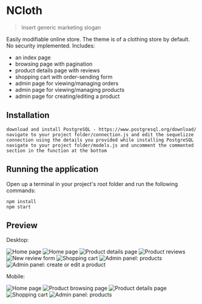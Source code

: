 # NCloth
> Insert generic marketing slogan

Easily modifiable online store. The theme is of a clothing store by default. No security implemented. Includes:
- an index page
- browsing page with pagination
- product details page with reviews
- shopping cart with order-sending form
- admin page for viewing/managing orders
- admin page for viewing/managing products
- admin page for creating/editing a product

## Installation

```
download and install PostgreSQL - https://www.postgresql.org/download/
navigate to your project folder/connection.js and edit the sequelizze connection using the details you provided while installing PostgreSQL
navigate to your project folder/models.js and uncomment the commented section in the function at the bottom
```

## Running the application

Open up a terminal in your project's root folder and run the following commands:

```
npm install
npm start
```

## Preview

Desktop:

![Home page](https://github.com/NC5324/nc-clothes/blob/master/preview/index.png "Home page")
![Home page](https://github.com/NC5324/nc-clothes/blob/master/preview/index2.png "Home page")
![Product details page](https://github.com/NC5324/nc-clothes/blob/master/preview/details.png "Product details page")
![Product reviews](https://github.com/NC5324/nc-clothes/blob/master/preview/reviews.png "Product reviews")
![New review form](https://github.com/NC5324/nc-clothes/blob/master/preview/reviews2.png "New review form")
![Shopping cart](https://github.com/NC5324/nc-clothes/blob/master/preview/cart.png "Shopping cart")
![Admin panel: products](https://github.com/NC5324/nc-clothes/blob/master/preview/admin.png "Admin panel: products")
![Admin panel: create or edit a product](https://github.com/NC5324/nc-clothes/blob/master/preview/create.png "Admin panel: create or edit a product")

Mobile:

![Home page](https://github.com/NC5324/nc-clothes/blob/master/preview/m-index.png "Home page")
![Product browsing page](https://github.com/NC5324/nc-clothes/blob/master/preview/m-browse.png "Browsing page")
![Product details page](https://github.com/NC5324/nc-clothes/blob/master/preview/m-details.png "Product details page")
![Shopping cart](https://github.com/NC5324/nc-clothes/blob/master/preview/m-cart.png "Shopping cart")
![Admin panel: products](https://github.com/NC5324/nc-clothes/blob/master/preview/m-admin.png "Admin panel: products")
